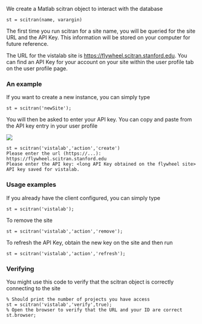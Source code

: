 We create a Matlab scitran object to interact with the database

    st = scitran(name, varargin)

The first time you run scitran for a site name, you will be queried for the site URL and the API Key.  This information will be stored on your computer for future reference.

The URL for the vistalab site is https://flywheel.scitran.stanford.edu.  You can find an API Key for your account on your site within the user profile tab on the user profile page.  

### An example

If you want to create a new instance, you can simply type

    st = scitran('newSite');

You will then be asked to enter your API key.  You can copy and paste from the API key entry in your user profile

![](https://github.com/scitran/client/wiki/images/userAPI.png)


```
st = scitran('vistalab','action','create')
Please enter the url (https://...): https://flywheel.scitran.stanford.edu
Please enter the API key: <long API Key obtained on the flywheel site>
API key saved for vistalab.
```

### Usage examples 

If you already have the client configured, you can simply type

    st = scitran('vistalab');

To remove the site 

    st = scitran('vistalab','action','remove');

To refresh the API Key, obtain the new key on the site and then run

    st = scitran('vistalab','action','refresh');

### Verifying

You might use this code to verify that the scitran object is correctly connecting to the site

    % Should print the number of projects you have access
    st = scitran('vistalab','verify',true);   
    % Open the browser to verify that the URL and your ID are correct
    st.browser;

